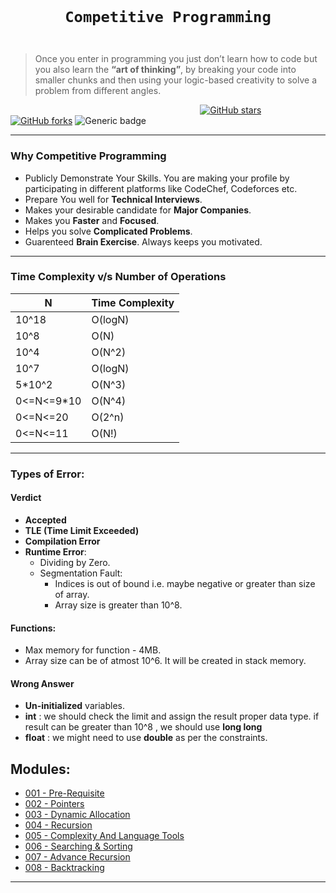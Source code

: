 <code>
  <h1 align="center">Competitive Programming</h1>
</code>

>   Once you enter in programming you just don’t learn how to code but you also learn the **“art of thinking”**, by breaking your code into smaller chunks and then using your logic-based creativity to solve a problem from different angles.

&nbsp;&nbsp;&nbsp;&nbsp;&nbsp;&nbsp;&nbsp;&nbsp;&nbsp;&nbsp;&nbsp;&nbsp;&nbsp;&nbsp;&nbsp;&nbsp;&nbsp;&nbsp;&nbsp;&nbsp;&nbsp;&nbsp;&nbsp;&nbsp;&nbsp;&nbsp;&nbsp;&nbsp;&nbsp;&nbsp;&nbsp;&nbsp;&nbsp;&nbsp;&nbsp;&nbsp;&nbsp;&nbsp;&nbsp;&nbsp;&nbsp;&nbsp;&nbsp;&nbsp;&nbsp;&nbsp;&nbsp;&nbsp;&nbsp;&nbsp;&nbsp;&nbsp;&nbsp;&nbsp;&nbsp;&nbsp;&nbsp;&nbsp;&nbsp;&nbsp;&nbsp;&nbsp;&nbsp;&nbsp;&nbsp;&nbsp;&nbsp;&nbsp;&nbsp;&nbsp;&nbsp;&nbsp;&nbsp;&nbsp;&nbsp;&nbsp;
[![GitHub stars](https://img.shields.io/github/stars/coding-ninja-dsa-competitive-package/codig-ninja-dsa-learning?style=for-the-badge&logo=github)](https://github.com/coding-ninja-dsa-competitive-package/stargazers) 
[![GitHub forks](https://img.shields.io/github/forks/coding-ninja-dsa-competitive-package/codig-ninja-dsa-learning?style=for-the-badge&label=Fork&maxAge=2592000&logo=github)](https://github.com/coding-ninja-dsa-competitive-package/network)
![Generic badge](https://img.shields.io/badge/language-c%2B%2B-yellowgreen?style=for-the-badge)

---

### Why Competitive Programming

-   Publicly Demonstrate Your Skills. You are making your profile by participating in different platforms like CodeChef, Codeforces etc.
-   Prepare You well for **Technical Interviews**.
-   Makes your desirable candidate for **Major Companies**.
-   Makes you **Faster** and **Focused**.
-   Helps you solve **Complicated Problems**.
-   Guarenteed **Brain Exercise**. Always keeps you motivated.

---

### Time Complexity v/s Number of Operations 
>
|    N        |       Time Complexity|
| ----------  | -------------------- |
| 10^18       |       O(logN)        |
| 10^8        |       O(N)           |
| 10^4        |       O(N^2)         |
| 10^7        |       O(logN)        |
| 5*10^2      |       O(N^3)         |
| 0<=N<=9*10  |       O(N^4)         |
| 0<=N<=20    |       O(2^n)         |
| 0<=N<=11    |       O(N!)          |

---

### Types of Error:

#### **Verdict**
-   **Accepted**
-   **TLE (Time Limit Exceeded)**
-   **Compilation Error**
-   **Runtime Error**:
    -   Dividing by Zero.
    -   Segmentation Fault:
        -   Indices is out of bound i.e. maybe negative or greater than size of array.
        -   Array size is greater than 10^8.
#### **Functions**:
-   Max memory for function - 4MB.
-   Array size can be of atmost 10^6. It will be created in stack memory.
#### **Wrong Answer**
-   **Un-initialized** variables.
-   **int** : we should check the limit and assign the result proper data type. if result can be greater than 10^8 , we should use **long long**
-   **float** : we might need to use **double** as per the constraints.

## Modules:

-   [001 - Pre-Requisite](./modules/001-prerequisite)<br>
-   [002 - Pointers](./modules/002-pointers)<br>
-   [003 - Dynamic Allocation](./modules/003-dynamic-allocation)<br>
-   [004 - Recursion](./modules/004-recursion)<br>
-   [005 - Complexity And Language Tools](./modules/005-Complexity-And-Language-Tools)<br>
-   [006 - Searching & Sorting](./modules/006-searching-sorting)<br>
-   [007 - Advance Recursion](./modules/007-Advance-Recursion)<br>
-   [008 - Backtracking](./modules/008-Backtracking)<br>

---